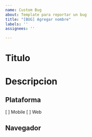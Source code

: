 ```yaml
---
name: Custom Bug
about: Template para reportar un bug
title: "[BUG] Agregar nombre"
labels: ''
assignees: ''

---
```


# Titulo

# Descripcion

## Plataforma
[ ] Mobile
[ ] Web

## Navegador
